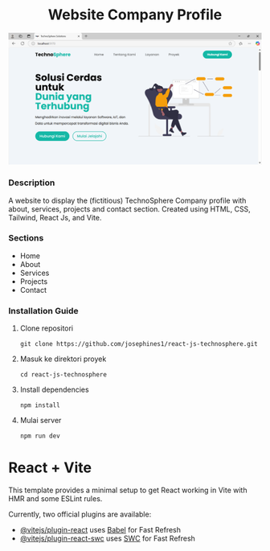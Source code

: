 <h1 align="center">Website Company Profile</h1>

![TechnoSphere](https://github.com/josephines1/react-js-technosphere/blob/main/src/assets/readme/image.png)

<h3 align="left">Description</h3>
A website to display the (fictitious) TechnoSphere Company profile with about, services, projects and contact section. Created using HTML, CSS, Tailwind, React Js, and Vite.

<h3 align="left">Sections</h3>

- Home
- About
- Services
- Projects
- Contact

<h3 align="left">Installation Guide</h3>

1. Clone repositori

   ```console
   git clone https://github.com/josephines1/react-js-technosphere.git
   ```

2. Masuk ke direktori proyek

   ```console
   cd react-js-technosphere
   ```

3. Install dependencies

   ```console
   npm install
   ```

4. Mulai server
   ```console
   npm run dev
   ```

# React + Vite

This template provides a minimal setup to get React working in Vite with HMR and some ESLint rules.

Currently, two official plugins are available:

- [@vitejs/plugin-react](https://github.com/vitejs/vite-plugin-react/blob/main/packages/plugin-react/README.md) uses [Babel](https://babeljs.io/) for Fast Refresh
- [@vitejs/plugin-react-swc](https://github.com/vitejs/vite-plugin-react-swc) uses [SWC](https://swc.rs/) for Fast Refresh
